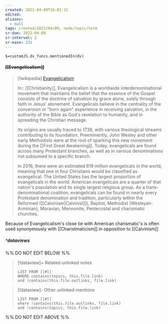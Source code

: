 ```yaml
---
created: 2022-04-09T16:01:31 
edited: 
aliases:
  - null
tags: created/2022/04/09, node/topic/term
sr-due: 2022-04-09
sr-interval: 2
sr-ease: 231
---
```

`$=customJS.dv_funcs.mentionedIn(dv)`

#### <s class="topic-title">[[Evangelicalism]]</s>

> [!wikipedia] [Evangelicalism](https://en.wikipedia.org/wiki/Evangelicalism)
> 
> In:: [[Christianity]],
> Evangelicalism is a worldwide interdenominational movement that maintains the belief that the essence of the Gospel consists of the doctrine of salvation by grace alone, solely through faith in Jesus' atonement. 
> Evangelicals believe in the centrality of the conversion or "born again" experience in receiving salvation, in the authority of the Bible as God's revelation to humanity, and in spreading the Christian message.
> 
> Its origins are usually traced to 1738, with various theological streams contributing to its foundation.
> Preeminently, John Wesley and other early Methodists were at the root of sparking this new movement during the [[First Great Awakening]]. Today, evangelicals are found across many Protestant branches, as well as in various denominations not subsumed to a specific branch.
> 
> In 2016, there were an estimated 619 million evangelicals in the world, meaning that one in four Christians would be classified as evangelical. The United States has the largest proportion of evangelicals in the world. American evangelicals are a quarter of that nation's population and its single largest religious group. As a trans-denominational coalition, evangelicals can be found in nearly every Protestant denomination and tradition, particularly within the Reformed ([[Calvinism|Calvinist]]), Baptist, Methodist (Wesleyan-Arminian), Moravian, Mennonite, Pentecostal and charismatic churches.
>

Because of Evangelicalism's close tie with American charismatic's is often used synonymously with [[Charistmaticism]] in opposition to [[Calvinism]]

##### ^dataviews

%% DO NOT EDIT BELOW %%
> [!dataview]+ Related unlinked notes
> ```dataview
> LIST FROM [[#]]
> WHERE contains(topics, this.file.link)
> and !contains(this.file.outlinks, file.link)
> ```
 
> [!dataview]- Other unlinked mentions
> ```dataview
> LIST FROM [[#]]
> where !contains(this.file.outlinks, file.link)
> and !contains(topics, this.file.link)
> ```

%% DO NOT EDIT ABOVE %%
